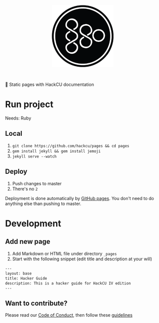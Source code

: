
<br>
<p align="center">
  <img alt="HackCU IV" src="https://github.com/HackCU/splash-page/blob/master/img/hackcu_black.png" width="200"/>
</p>
<br>

📄 Static pages with HackCU documentation

# Run project

Needs: Ruby

## Local 

1. `git clone https://github.com/hackcu/pages && cd pages`
2. `gem install jekyll && gem install jemoji`
3. `jekyll serve --watch`

## Deploy

1. Push changes to master
2. There's no `2`

Deployment is done automatically by [GitHub pages](https://pages.github.com/). You don't need to do anything else than pushing to master.

# Development

## Add new page

1. Add Markdown or HTML file under directory `_pages`
2. Start with the following snippet (edit title and description at your will)

```liquid
---
layout: base
title: Hacker Guide
description: This is a hacker guide for HackCU IV edition
---
```

## Want to contribute?

Please read our [Code of Conduct](.github/CODE_OF_CONDUCT.md), then follow these [guidelines](.github/CONTRIBUTING.md)